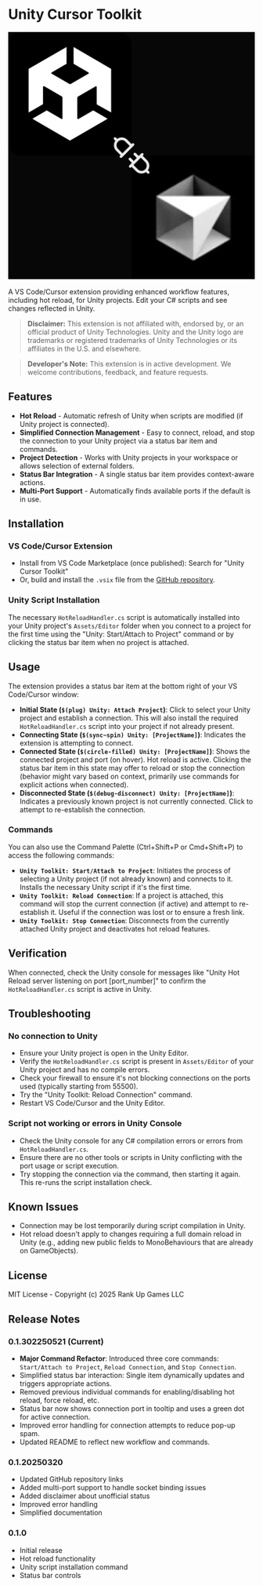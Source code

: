 # Unity Cursor Toolkit

![Unity Cursor Toolkit Icon](TempIcon.png)

A VS Code/Cursor extension providing enhanced workflow features, including hot reload, for Unity projects. Edit your C# scripts and see changes reflected in Unity.

> **Disclaimer:** This extension is not affiliated with, endorsed by, or an official product of Unity Technologies. Unity and the Unity logo are trademarks or registered trademarks of Unity Technologies or its affiliates in the U.S. and elsewhere.

> **Developer's Note:** This extension is in active development. We welcome contributions, feedback, and feature requests.

## Features

- **Hot Reload** - Automatic refresh of Unity when scripts are modified (if Unity project is connected).
- **Simplified Connection Management** - Easy to connect, reload, and stop the connection to your Unity project via a status bar item and commands.
- **Project Detection** - Works with Unity projects in your workspace or allows selection of external folders.
- **Status Bar Integration** - A single status bar item provides context-aware actions.
- **Multi-Port Support** - Automatically finds available ports if the default is in use.

## Installation

### VS Code/Cursor Extension

- Install from VS Code Marketplace (once published): Search for "Unity Cursor Toolkit"
- Or, build and install the `.vsix` file from the [GitHub repository](https://github.com/rankupgames/unity-cursor-toolkit).

### Unity Script Installation

The necessary `HotReloadHandler.cs` script is automatically installed into your Unity project's `Assets/Editor` folder when you connect to a project for the first time using the "Unity: Start/Attach to Project" command or by clicking the status bar item when no project is attached.

## Usage

The extension provides a status bar item at the bottom right of your VS Code/Cursor window:

- **Initial State (`$(plug) Unity: Attach Project`)**: Click to select your Unity project and establish a connection. This will also install the required `HotReloadHandler.cs` script into your project if not already present.
- **Connecting State (`$(sync~spin) Unity: [ProjectName]`)**: Indicates the extension is attempting to connect.
- **Connected State (`$(circle-filled) Unity: [ProjectName]`)**: Shows the connected project and port (on hover). Hot reload is active. Clicking the status bar item in this state may offer to reload or stop the connection (behavior might vary based on context, primarily use commands for explicit actions when connected).
- **Disconnected State (`$(debug-disconnect) Unity: [ProjectName]`)**: Indicates a previously known project is not currently connected. Click to attempt to re-establish the connection.

### Commands

You can also use the Command Palette (Ctrl+Shift+P or Cmd+Shift+P) to access the following commands:

- **`Unity Toolkit: Start/Attach to Project`**: Initiates the process of selecting a Unity project (if not already known) and connects to it. Installs the necessary Unity script if it's the first time.
- **`Unity Toolkit: Reload Connection`**: If a project is attached, this command will stop the current connection (if active) and attempt to re-establish it. Useful if the connection was lost or to ensure a fresh link.
- **`Unity Toolkit: Stop Connection`**: Disconnects from the currently attached Unity project and deactivates hot reload features.

## Verification

When connected, check the Unity console for messages like "Unity Hot Reload server listening on port [port_number]" to confirm the `HotReloadHandler.cs` script is active in Unity.

## Troubleshooting

### No connection to Unity

- Ensure your Unity project is open in the Unity Editor.
- Verify the `HotReloadHandler.cs` script is present in `Assets/Editor` of your Unity project and has no compile errors.
- Check your firewall to ensure it's not blocking connections on the ports used (typically starting from 55500).
- Try the "Unity Toolkit: Reload Connection" command.
- Restart VS Code/Cursor and the Unity Editor.

### Script not working or errors in Unity Console

- Check the Unity console for any C# compilation errors or errors from `HotReloadHandler.cs`.
- Ensure there are no other tools or scripts in Unity conflicting with the port usage or script execution.
- Try stopping the connection via the command, then starting it again. This re-runs the script installation check.

## Known Issues

- Connection may be lost temporarily during script compilation in Unity.
- Hot reload doesn't apply to changes requiring a full domain reload in Unity (e.g., adding new public fields to MonoBehaviours that are already on GameObjects).

## License

MIT License - Copyright (c) 2025 Rank Up Games LLC

## Release Notes

### 0.1.302250521 (Current)

- **Major Command Refactor**: Introduced three core commands: `Start/Attach to Project`, `Reload Connection`, and `Stop Connection`.
- Simplified status bar interaction: Single item dynamically updates and triggers appropriate actions.
- Removed previous individual commands for enabling/disabling hot reload, force reload, etc.
- Status bar now shows connection port in tooltip and uses a green dot for active connection.
- Improved error handling for connection attempts to reduce pop-up spam.
- Updated README to reflect new workflow and commands.

### 0.1.20250320

- Updated GitHub repository links
- Added multi-port support to handle socket binding issues
- Added disclaimer about unofficial status
- Improved error handling
- Simplified documentation

### 0.1.0

- Initial release
- Hot reload functionality
- Unity script installation command
- Status bar controls
